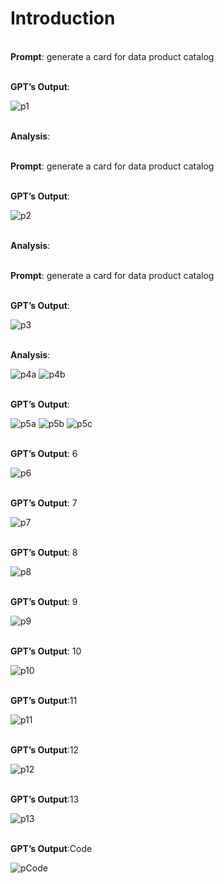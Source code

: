 
Introduction
=======



<br>**Prompt**: generate a card for data product catalog

<br>**GPT’s Output**:

![p1](./assets/Picture-1.png)


<br>**Analysis**:


<br>**Prompt**: generate a card for data product catalog

<br>**GPT’s Output**:

![p2](./assets/Picture-2.png)


<br>**Analysis**:

<br>**Prompt**: generate a card for data product catalog

<br>**GPT’s Output**:

![p3](./assets/Picture-3.png)


<br>**Analysis**:

![p4a](./assets/Picture-4a.png)
![p4b](./assets/Picture-4b.png)


<br>**GPT’s Output**:

![p5a](./assets/Picture-5a.png)
![p5b](./assets/Picture-5b.png)
![p5c](./assets/Picture-5c.png)

<br>**GPT’s Output**: 6

![p6](./assets/Picture-6.png)

<br>**GPT’s Output**: 7

![p7](./assets/Picture-7.png)

<br>**GPT’s Output**: 8

![p8](./assets/Picture-8.png)

<br>**GPT’s Output**: 9

![p9](./assets/Picture-9.png)

<br>**GPT’s Output**: 10

![p10](./assets/Picture-10.png)

<br>**GPT’s Output**:11

![p11](./assets/Picture-11.png)

<br>**GPT’s Output**:12

![p12](./assets/Picture-12.png)

<br>**GPT’s Output**:13

![p13](./assets/Picture-13.png)




<br>**GPT’s Output**:Code

![pCode](./assets/Picture-Code.png)
